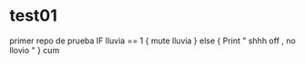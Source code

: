 # test01
primer repo de prueba
IF lluvia == 1 
{
mute lluvia
} 
else 
{ Print " shhh off , no llovio " }
cum

